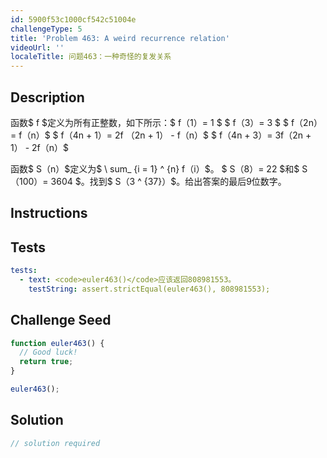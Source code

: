 ```yaml
---
id: 5900f53c1000cf542c51004e
challengeType: 5
title: 'Problem 463: A weird recurrence relation'
videoUrl: ''
localeTitle: 问题463：一种奇怪的复发关系
---
```


## Description
<section id="description">函数$ f $定义为所有正整数，如下所示：$ f（1）= 1 $ $ f（3）= 3 $ $ f（2n）= f（n）$ $ f（4n + 1）= 2f （2n + 1） -  f（n）$ $ f（4n + 3）= 3f（2n + 1） -  2f（n）$ <p>函数$ S（n）$定义为$ \ sum_ {i = 1} ^ {n} f（i）$。 $ S（8）= 22 $和$ S（100）= 3604 $。找到$ S（3 ^ {37}）$。给出答案的最后9位数字。 </p></section>

## Instructions
<section id="instructions">
</section>

## Tests
<section id='tests'>

```yml
tests:
  - text: <code>euler463()</code>应该返回808981553。
    testString: assert.strictEqual(euler463(), 808981553);

```

</section>

## Challenge Seed
<section id='challengeSeed'>

<div id='js-seed'>

```js
function euler463() {
  // Good luck!
  return true;
}

euler463();

```

</div>



</section>

## Solution
<section id='solution'>

```js
// solution required
```
</section>
